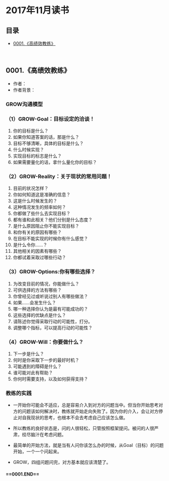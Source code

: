 # 2017年11月读书
目录
----------------
- [0001.《高绩效教练》](#0001高绩效教练) 
<br>

## 0001.《高绩效教练》
* 作者：
* 作者背景：
### GROW沟通模型
### （1）GROW-Goal：目标设定的洽谈！
1. 你的目标是什么？
2. 如果你知道答案的话，那是什么？
3. 目标不够清晰，具体的目标是什么？
4. 什么时候实现？
5. 实现目标的标志是什么？
6. 如果需要量化的话，拿什么量化你的目标？

### （2）GROW-Reality：关于现状的常用问题！
1. 目前的状况怎样？
2. 你如何知道这是准确的信息？
3. 这是什么时候发生的？
4. 这种情况发生的频率如何？
5. 你都做了些什么去实现目标？
6. 都有谁和此相关？他们分别是什么态度？
7. 是什么原因阻止你不能实现目标？
8. 和你有关的原因有哪些？
9. 在目标不能实现的时候你有什么感觉？
10. 是什么令你……？
11. 其他相关的因素有哪些？
12. 你都试着采取过哪些行动？

### （3）GROW-Options:你有哪些选择？
1. 为改变目前的情况，你能做什么？
2. 可供选择的方法有哪些？
3. 你曾经见过或听说过别人有哪些做法？
4. 如果……会发生什么？
5. 哪一种选择你认为是最有可能成功的？
6. 这些选择的优缺点是什么？
7. 请陈述你觉得采取行动的可能性，打分。
8. 调整哪个指标，可以提高行动的可能性？

### （4）GROW-Will：你要做什么？
1. 下一步是什么？
2. 何时是你采取下一步的最好时机？
3. 可能遇到的障碍是什么？
4. 谁可能对此有帮助？
5. 你何时需要支持，以及如何获得支持？

### 教练的实践
* 一开始你可能会不适应，总是容易介入到对方的问题当中。但当你开始思考对方的问题该如何解决时，教练就开始走向失败了。因为你的介入，会让对方停止对自我现状的思考，也根本不会去考虑自己应该怎么做。

* 所以教练的良好状态是，问的人很轻松，只管按照框架提问。被问的人很严肃，绞尽脑汁在考虑问题。

* 最简单的开始方法，就是当有人问你该怎么办的时候，从Goal（目标）的问题开始，一个一个问起来。

* GROW，四组问题问完，对方基本就应该清楚了。

#### ==0001.END==
<br>

